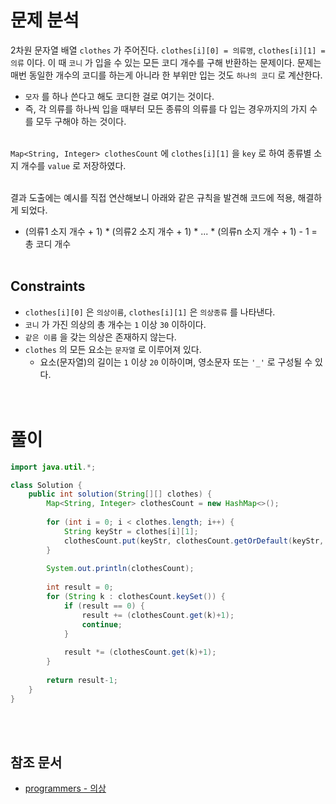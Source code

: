 # 문제 분석
2차원 문자열 배열 `clothes` 가 주어진다. `clothes[i][0] = 의류명`, `clothes[i][1] = 의류` 이다. 이 때 `코니` 가 입을 수 있는 모든 코디 개수를 구해 반환하는 문제이다. 문제는 매번 동일한 개수의 코디를 하는게 아니라 한 부위만 입는 것도 `하나의 코디` 로 계산한다.
- `모자` 를 하나 쓴다고 해도 코디한 걸로 여기는 것이다.
- 즉, 각 의류를 하나씩 입을 때부터 모든 종류의 의류를 다 입는 경우까지의 가지 수를 모두 구해야 하는 것이다.
<br/><br/>

`Map<String, Integer> clothesCount` 에 `clothes[i][1]` 을 `key` 로 하여 종류별 소지 개수를 `value` 로 저장하였다.
<br/><br/>

결과 도출에는 예시를 직접 연산해보니 아래와 같은 규칙을 발견해 코드에 적용, 해결하게 되었다.
- (의류1 소지 개수 + 1) * (의류2 소지 개수 + 1) * ... * (의류n 소지 개수 + 1) - 1 = 총 코디 개수
<br/><br/>

## Constraints
- `clothes[i][0]` 은 `의상이름`, `clothes[i][1]` 은 `의상종류` 를 나타낸다.
- `코니` 가 가진 의상의 총 개수는 `1` 이상 `30` 이하이다.
- `같은 이름` 을 갖는 의상은 존재하지 않는다.
- `clothes` 의 모든 요소는 `문자열` 로 이루어져 있다.
    - 요소(문자열)의 길이는 `1` 이상 `20` 이하이며, 영소문자 또는 `'_'` 로 구성될 수 있다.
<br/><br/><br/>

# 풀이
```java
import java.util.*;

class Solution {
    public int solution(String[][] clothes) {
        Map<String, Integer> clothesCount = new HashMap<>();
        
        for (int i = 0; i < clothes.length; i++) {
            String keyStr = clothes[i][1];
            clothesCount.put(keyStr, clothesCount.getOrDefault(keyStr, 0) +1); 
        }
        
        System.out.println(clothesCount);
        
        int result = 0;
        for (String k : clothesCount.keySet()) {
            if (result == 0) {
                result += (clothesCount.get(k)+1);
                continue;
            }
            
            result *= (clothesCount.get(k)+1);
        }
        
        return result-1;
    }
}
```
<br/><br/>

## 참조 문서
- [programmers - 의상](https://school.programmers.co.kr/learn/courses/30/lessons/42578)